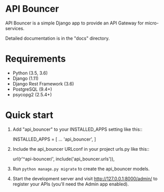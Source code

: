 # API Bouncer

API Bouncer is a simple Django app to provide an API
Gateway for micro-services.

Detailed documentation is in the "docs" directory.


# Requirements

* Python (3.5, 3.6)
* Django (1.11)
* Django Rest Framework (3.6)
* PostgreSQL (9.4+)
* psycopg2 (2.5.4+)

# Quick start

1. Add "api_bouncer" to your INSTALLED_APPS setting like this::

    INSTALLED_APPS = [
        ...
        'api_bouncer',
    ]

2. Include the api_bouncer URLconf in your project urls.py like this::

    url(r'^api-bouncer/', include('api_bouncer.urls')),

3. Run `python manage.py migrate` to create the api_bouncer models.

4. Start the development server and visit http://127.0.0.1:8000/admin/
   to register your APIs (you'll need the Admin app enabled).

